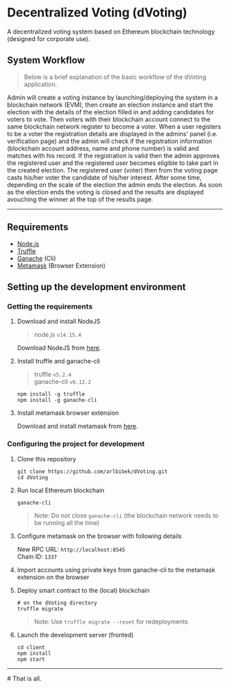 # Decentralized Voting (dVoting)

A decentralized voting system based on Ethereum blockchain technology (designed for corporate use).

## System Workflow

> Below is a brief explanation of the basic workflow of the dVoting application.

Admin will create a voting instance by launching/deploying the system in a blockchain network (EVM), then create an election instance and start the election with the details of the election filled in and adding candidates for voters to vote. Then voters with their blockchain account connect to the same blockchain network register to become a voter. When a user registers to be a voter the registration details are displayed in the admins' panel (i.e. verification page) and the admin will check if the registration information (blockchain account address, name and phone number) is valid and matches with his record. If the registration is valid then the admin approves the registered user and the registered user becomes eligible to take part in the created election. The registered user (voter) then from the voting page casts his/her voter the candidate of his/her interest. After some time, depending on the scale of the election the admin ends the election. As soon as the election ends the voting is closed and the results are displayed avouching the winner at the top of the results page.

---

## Requirements

- [Node.js](https://nodejs.org)
- [Truffle](https://www.trufflesuite.com/truffle)
- [Ganache](https://github.com/trufflesuite/ganache-cli) (Cli)
- [Metamask](https://metamask.io/) (Browser Extension)

## Setting up the development environment

### Getting the requirements

1. Download and install NodeJS

   > node.js `v14.15.4`

   Download NodeJS from [here](https://nodejs.org/en/download/ "Go to official NodeJS download page.").

1. Install truffle and ganache-cli

   > truffle `v5.2.4`  
   > ganache-cli `v6.12.2`

   ```shell
   npm install -g truffle
   npm install -g ganache-cli
   ```

1. Install metamask browser extension

   Download and install metamask from [here](https://metamask.io/download "Go to official metamask download page.").

### Configuring the project for development

1. Clone this repository

   ```shell
   git clone https://github.com/arlbibek/dVoting.git
   cd dVoting
   ```

1. Run local Ethereum blockchain

   ```shell
   ganache-cli
   ```

   > Note: Do not close `ganache-cli` (the blockchain network needs to be running all the time)

1. Configure metamask on the browser with following details

   New RPC URL: `http://localhost:8545`  
   Chain ID: `1337`

1. Import accounts using private keys from ganache-cli to the metamask extension on the browser
1. Deploy smart contract to the (local) blockchain

   ```shell
   # on the dVoting directory
   truffle migrate
   ```

   > Note: Use `truffle migrate --reset` for redeployments

1. Launch the development server (fronted)

   ```shell
   cd client
   npm install
   npm start
   ```

---

\# That is all.
